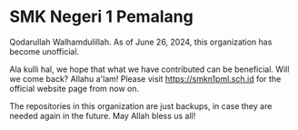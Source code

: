 # SMK Negeri 1 Pemalang

Qodarullah Walhamdulillah. As of June 26, 2024, this organization has become unofficial.

Ala kulli hal, we hope that what we have contributed can be beneficial. Will we come back? Allahu a'lam! Please visit https://smkn1pml.sch.id for the official website page from now on.

The repositories in this organization are just backups, in case they are needed again in the future. May Allah bless us all!
